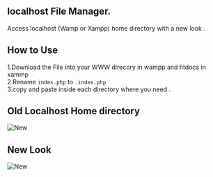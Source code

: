 ## localhost File Manager.

Access localhost (Wamp or Xampp) home directory with a new look . 

## How to Use 
1.Download the File into your WWW direcory in wampp and htdocs in xammp </br> 
2.Rename <code>index.php</code> to <code>.index.php</code></br> 
3.copy and paste inside each directory where you need .

## Old Localhost Home directory 
![New](https://github.com/Tridip13/localhost-file-maneger/blob/master/index/icon/Screenshot%20(1).png?raw=true "Title")

## New Look 
![New](https://github.com/Tridip13/localhost-file-maneger/blob/master/index/icon/Screenshot%20(148).png?raw=true "Title")
